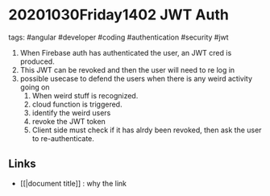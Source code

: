# 20201030Friday1402 JWT Auth

tags: #angular #developer #coding #authentication #security #jwt

1. When Firebase auth has authenticated the user, an JWT cred is produced. 
2. This JWT can be revoked and then the user will need to re log in 
3. possible usecase to defend the users when there is any weird activity going on 
	1. When weird stuff is recognized. 
	2. cloud function is triggered.
	3. identify the weird users
	4. revoke the JWT token
	5. Client side must check if it has alrdy been revoked, then ask the user to re-authenticate.
	
## Links
- [[|document title]] : why the link
